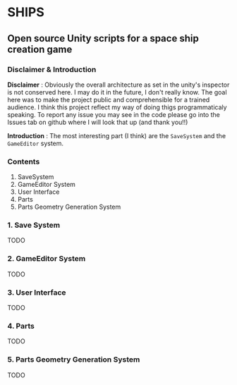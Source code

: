 # SHIPS
## Open source Unity scripts for a space ship creation game
### Disclaimer & Introduction
**Disclaimer** : Obviously the overall architecture as set in the unity's inspector is not conserved here. I may do it in the future, I don't really know. The goal here was to make the project public and comprehensible for a trained audience. I think this project reflect my way of doing thigs programmaticaly speaking.
To report any issue you may see in the code please go into the Issues tab on github where I will look that up (and thank you!!)

**Introduction** : The most interesting part (I think) are the `SaveSystem` and the `GameEditor` system.

### Contents
1. SaveSystem
2. GameEditor System
3. User Interface
4. Parts
5. Parts Geometry Generation System

### 1. Save System
TODO

### 2. GameEditor System
TODO

### 3. User Interface
TODO

### 4. Parts
TODO

### 5. Parts Geometry Generation System
TODO

